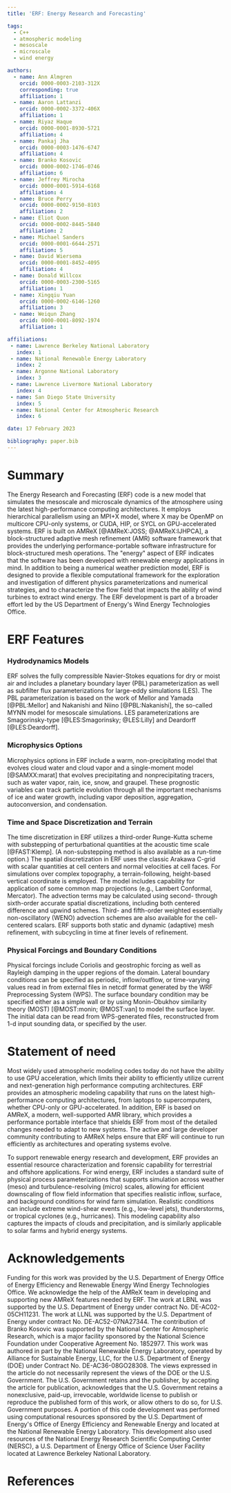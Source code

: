 ```yaml
---
title: 'ERF: Energy Research and Forecasting'

tags:
  - C++
  - atmospheric modeling
  - mesoscale
  - microscale
  - wind energy

authors:
  - name: Ann Almgren
    orcid: 0000-0003-2103-312X
    corresponding: true
    affiliation: 1
  - name: Aaron Lattanzi
    orcid: 0000-0002-3372-406X
    affiliation: 1
  - name: Riyaz Haque
    orcid: 0000-0001-8930-5721
    affiliation: 4
  - name: Pankaj Jha
    orcid: 0000-0003-1476-6747
    affiliation: 4
  - name: Branko Kosovic
    orcid: 0000-0002-1746-0746
    affiliation: 6
  - name: Jeffrey Mirocha
    orcid: 0000-0001-5914-6168
    affiliation: 4
  - name: Bruce Perry
    orcid: 0000-0002-9150-8103
    affiliation: 2
  - name: Eliot Quon
    orcid: 0000-0002-8445-5840
    affiliation: 2
  - name: Michael Sanders
    orcid: 0000-0001-6644-2571
    affiliation: 5
  - name: David Wiersema
    orcid: 0000-0001-8452-4095
    affiliation: 4
  - name: Donald Willcox
    orcid: 0000-0003-2300-5165
    affiliation: 1
  - name: Xingqiu Yuan
    orcid: 0000-0002-6146-1260
    affiliation: 3
  - name: Weiqun Zhang
    orcid: 0000-0001-8092-1974
    affiliation: 1

affiliations:
 - name: Lawrence Berkeley National Laboratory
   index: 1
 - name: National Renewable Energy Laboratory
   index: 2
 - name: Argonne National Laboratory
   index: 3
 - name: Lawrence Livermore National Laboratory
   index: 4
 - name: San Diego State University
   index: 5
 - name: National Center for Atmospheric Research
   index: 6

date: 17 February 2023

bibliography: paper.bib
---
```


# Summary

The Energy Research and Forecasting (ERF) code is a new model that simulates the mesoscale and microscale
dynamics of the atmosphere using the latest high-performance computing architectures.  It employs
hierarchical parallelism using an MPI+X model, where X may be OpenMP on multicore CPU-only systems,
or CUDA, HIP, or SYCL on GPU-accelerated systems.
ERF is built on AMReX [@AMReX:JOSS; @AMReX:IJHPCA],
a block-structured adaptive mesh refinement (AMR) software framework that
provides the underlying performance-portable software infrastructure for block-structured mesh operations. 
The "energy" aspect of ERF indicates that the software has been developed with renewable energy applications in mind.
In addition to being a numerical weather prediction model, ERF is designed to provide a flexible
computational framework for the exploration and investigation of different physics parameterizations
and numerical strategies, and to characterize the flow field that impacts the
ability of wind turbines to extract wind energy.  The ERF development is part of a broader effort
led by the US Department of Energy's Wind Energy Technologies Office.

# ERF Features

### Hydrodynamics Models

ERF solves the fully compressible Navier-Stokes equations for
dry or moist air and includes a planetary boundary layer (PBL)
parameterization as well as subfilter flux parameterizations for
large-eddy simulations (LES). The PBL parameterization is based on
the work of Mellor and Yamada [@PBL:Mellor] and Nakanishi and Niino [@PBL:Nakanishi],
the so-called MYNN model for mesoscale simulations. LES parameterizations
are Smagorinsky-type [@LES:Smagorinsky; @LES:Lilly] and Deardorff [@LES:Deardorff].

### Microphysics Options

Microphysics options in ERF include a warm, non-precipitating model
that evolves cloud water and cloud vapor and a single-moment model [@SAMXX:marat] that evolves precipitating and
nonprecipitating tracers, such as water vapor, rain, ice, snow, and graupel. 
These prognostic variables can track particle evolution through all the important mechanisms of ice and water growth,
including vapor deposition, aggregation, autoconversion, and condensation.

### Time and Space Discretization and Terrain

The time discretization in ERF utilizes a third-order Runge-Kutta scheme with
substepping of perturbational quantities at the acoustic time scale [@FAST:Klemp].
(A non-substepping method is also available as a run-time option.)
The spatial discretization in ERF uses the classic Arakawa C-grid with 
scalar quantities at cell centers and normal velocities at cell faces.
For simulations over complex topography, a terrain-following, height-based
vertical coordinate is employed.  The model includes capability for application
of some common map projections (e.g., Lambert Conformal, Mercator).
The advection terms may be calculated using second- through sixth-order accurate
spatial discretizations, including both centered difference and upwind 
schemes.  Third- and fifth-order weighted essentially non-oscillatory (WENO) advection schemes
are also available for the cell-centered scalars.
ERF supports both static and dynamic (adaptive) mesh refinement,
with subcycling in time at finer levels of refinement.

### Physical Forcings and Boundary Conditions

Physical forcings include Coriolis and geostrophic forcing as well as
Rayleigh damping in the upper regions of the domain.  Lateral boundary
conditions can be specified as periodic, inflow/outflow, or time-varying
values read in from external files in netcdf format generated by the WRF
Preprocessing System (WPS). The surface boundary condition may be
specified either as a simple wall or by using Monin-Obukhov similarity theory (MOST)
[@MOST:monin; @MOST:van] to model the surface layer. The initial data can
be read from WPS-generated files, reconstructed from 1-d input sounding
data, or specified by the user.

# Statement of need

Most widely used atmospheric modeling codes today do not have the 
ability to use GPU acceleration, which limits their ability to 
efficiently utilize current and next-generation high performance computing 
architectures.  ERF provides an atmospheric modeling capability that runs on the latest high-performance
computing architectures, from laptops to supercomputers, 
whether CPU-only or GPU-accelerated.  In addition, ERF is based on AMReX,
a modern, well-supported AMR library,
which provides a performance portable interface that shields ERF
from most of the detailed changes needed to adapt to new systems.
The active and large developer community contributing to AMReX helps ensure
that ERF will continue to run efficiently as architectures and operating systems
evolve.

To support renewable energy research and development, ERF provides an essential
resource characterization and forensic capability for terrestrial and offshore
applications. For wind energy, ERF includes a standard suite of physical process
parameterizations that supports simulation across weather (meso) and
turbulence-resolving (micro) scales, allowing for efficient downscaling of
flow field information that specifies realistic inflow, surface, and background
conditions for wind farm simulation.  Realistic conditions can include extreme
wind-shear events (e.g., low-level jets), thunderstorms, or tropical cyclones
(e.g., hurricanes). This modeling capability also captures the impacts of clouds
and precipitation, and is similarly applicable to solar farms and hybrid energy
systems.

# Acknowledgements

Funding for this work was provided by the U.S. Department of Energy
Office of Energy Efficiency and Renewable Energy Wind Energy Technologies Office.
We acknowledge the help of the AMReX team
in developing and supporting new AMReX features needed by ERF.
The work at LBNL was supported by the U.S. Department of Energy
under contract No. DE-AC02-05CH11231. 
The work at LLNL was supported by the U.S. Department of Energy
under contract No. DE-AC52-07NA27344.
The contribution of Branko Kosovic was supported by the National Center for Atmospheric Research,
which is a major facility sponsored by the National Science Foundation under Cooperative Agreement No. 1852977.
This work was authored in part by the
National Renewable Energy Laboratory, operated by Alliance for Sustainable Energy, LLC,
for the U.S. Department of Energy (DOE) under Contract No. DE-AC36-08GO28308.
The views expressed in the article do not necessarily represent the views of the DOE or the U.S. Government. The U.S. Government retains and the publisher, by accepting the article for publication, acknowledges that the U.S. Government retains a nonexclusive, paid-up, irrevocable, worldwide license to publish or reproduce the published form of this work, or allow others to do so, for U.S. Government purposes.
A portion of this code development was performed using computational resources sponsored by the
U.S. Department of Energy's Office of Energy Efficiency and Renewable Energy and located
at the National Renewable Energy Laboratory. This development also used resources of the 
National Energy Research Scientific Computing Center (NERSC), 
a U.S. Department of Energy Office of Science User Facility located at 
Lawrence Berkeley National Laboratory.

# References
